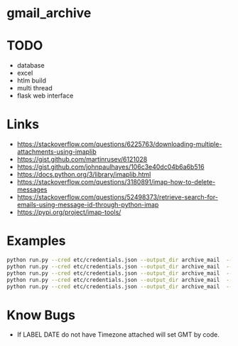 # gmail_archive

# TODO

* database
* excel
* htlm build
* multi thread
* flask web interface

# Links

* https://stackoverflow.com/questions/6225763/downloading-multiple-attachments-using-imaplib
* https://gist.github.com/martinrusev/6121028
* https://gist.github.com/johnpaulhayes/106c3e40dc04b6a6b516
* https://docs.python.org/3/library/imaplib.html
* https://stackoverflow.com/questions/3180891/imap-how-to-delete-messages
* https://stackoverflow.com/questions/52498373/retrieve-search-for-emails-using-message-id-through-python-imap
* https://pypi.org/project/imap-tools/


# Examples


```bash
python run.py --cred etc/credentials.json --output_dir archive_mail  --search 'ALL'
python run.py --cred etc/credentials.json --output_dir archive_mail  --search '(FROM "mail@from.com")'  --delete
python run.py --cred etc/credentials.json --output_dir archive_mail  --search '(UID "<0100018826430649-4c257cec-45af-43d4-9161-34492ebe33bd-000000@email.amazonses.com>")'  --delete
python run.py --cred etc/credentials.json --output_dir archive_mail  --search '(NOT SINCE "1-Jan-2019")'
python run.py --cred etc/credentials.json --output_dir archive_mail  --search '(HEADER Message-ID "<0100018826430649-4c257cec-45af-43d4-9161-34492ebe33bd-000000@email.amazonses.com>")' 
```


# Know Bugs

* If LABEL DATE do not have Timezone attached will set GMT by code.
